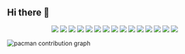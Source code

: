 ## Hi there 👋

<p align="center">
  <img src="https://ziadoua.github.io/m3-Markdown-Badges/badges/FastAPI/fastapi2.svg">
  <img src="https://ziadoua.github.io/m3-Markdown-Badges/badges/CSS/css2.svg">
  <img src="https://ziadoua.github.io/m3-Markdown-Badges/badges/Django/django2.svg">
  <img src="https://ziadoua.github.io/m3-Markdown-Badges/badges/Github/github2.svg">
  <img src="https://ziadoua.github.io/m3-Markdown-Badges/badges/HTML/html2.svg">
  <img src="https://ziadoua.github.io/m3-Markdown-Badges/badges/MySQL/mysql2.svg">
  <img src="https://ziadoua.github.io/m3-Markdown-Badges/badges/Neovim/neovim2.svg">
  <img src="https://ziadoua.github.io/m3-Markdown-Badges/badges/PostgreSQL/postgresql2.svg">
  <img src="https://ziadoua.github.io/m3-Markdown-Badges/badges/Python/python2.svg">
  <img src="https://ziadoua.github.io/m3-Markdown-Badges/badges/PyTorch/pytorch2.svg">
  <img src="https://ziadoua.github.io/m3-Markdown-Badges/badges/Telegram/telegram2.svg">
  <img src="https://ziadoua.github.io/m3-Markdown-Badges/badges/TensorFlow/tensorflow2.svg">
  <img src="https://ziadoua.github.io/m3-Markdown-Badges/badges/Twitter/twitter2.svg">
  <img src="https://ziadoua.github.io/m3-Markdown-Badges/badges/VisualStudioCode/visualstudiocode2.svg">  
  <img src="https://ziadoua.github.io/m3-Markdown-Badges/badges/Flask/flask2.svg">  
</p>

<picture>
  <source media="(prefers-color-scheme: dark)" srcset="https://raw.githubusercontent.com/erfunzi/erfunzi/output/pacman-contribution-graph-dark.svg">
  <source media="(prefers-color-scheme: light)" srcset="https://raw.githubusercontent.com/erfunzi/erfunzi/output/pacman-contribution-graph.svg">
  <img alt="pacman contribution graph" src="https://raw.githubusercontent.com/erfunzi/erfunzi/output/pacman-contribution-graph.svg">
</picture>

###
